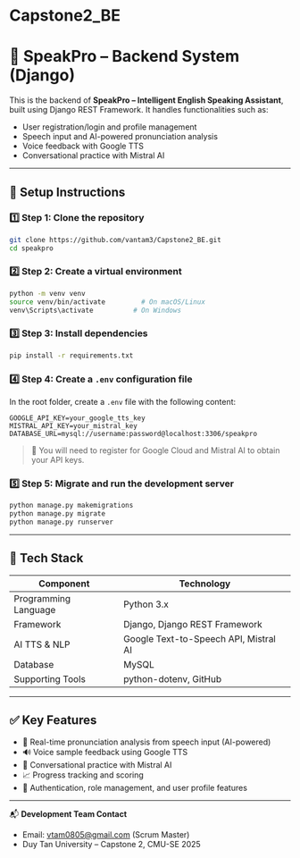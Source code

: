 # Capstone2_BE

# 📘 SpeakPro – Backend System (Django)

This is the backend of **SpeakPro – Intelligent English Speaking Assistant**, built using Django REST Framework. It handles functionalities such as:
- User registration/login and profile management
- Speech input and AI-powered pronunciation analysis
- Voice feedback with Google TTS
- Conversational practice with Mistral AI

---

## 🚀 Setup Instructions

### 1️⃣ Step 1: Clone the repository
```bash
git clone https://github.com/vantam3/Capstone2_BE.git
cd speakpro
```

### 2️⃣ Step 2: Create a virtual environment
```bash
python -m venv venv
source venv/bin/activate         # On macOS/Linux
venv\Scripts\activate          # On Windows
```

### 3️⃣ Step 3: Install dependencies
```bash
pip install -r requirements.txt
```

### 4️⃣ Step 4: Create a `.env` configuration file
In the root folder, create a `.env` file with the following content:
```
GOOGLE_API_KEY=your_google_tts_key
MISTRAL_API_KEY=your_mistral_key
DATABASE_URL=mysql://username:password@localhost:3306/speakpro
```

> 📌 You will need to register for Google Cloud and Mistral AI to obtain your API keys.

### 5️⃣ Step 5: Migrate and run the development server
```bash
python manage.py makemigrations
python manage.py migrate
python manage.py runserver
```

---

## 🧠 Tech Stack

| Component        | Technology                          |
|------------------|--------------------------------------|
| Programming Language | Python 3.x                      |
| Framework        | Django, Django REST Framework       |
| AI TTS & NLP     | Google Text-to-Speech API, Mistral AI |
| Database         | MySQL                               |
| Supporting Tools | python-dotenv, GitHub               |

---

## ✅ Key Features
- 🎤 Real-time pronunciation analysis from speech input (AI-powered)
- 🔊 Voice sample feedback using Google TTS
- 🤖 Conversational practice with Mistral AI
- 📈 Progress tracking and scoring
- 🔐 Authentication, role management, and user profile features

---

📬 **Development Team Contact**
- Email: vtam0805@gmail.com (Scrum Master)
- Duy Tan University – Capstone 2, CMU-SE 2025

